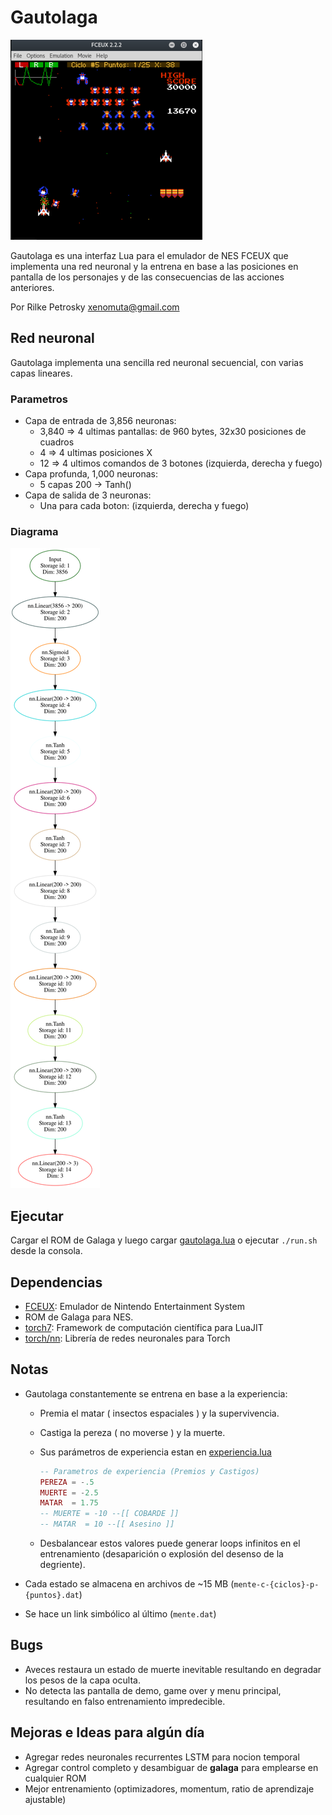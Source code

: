 # Gautolaga

![Gautolaga](screenshot.png "Gautolaga")

Gautolaga es una interfaz Lua para el emulador de NES FCEUX que implementa una red neuronal y la entrena en base a las posiciones en pantalla de los personajes y de las consecuencias de las acciones anteriores. 

Por Rilke Petrosky <xenomuta@gmail.com>

## Red neuronal

Gautolaga implementa una sencilla red neuronal secuencial, con varias capas lineares.

### Parametros

- Capa de entrada de 3,856 neuronas:
	- 3,840 => 4 ultimas pantallas: de 960 bytes, 32x30 posiciones de cuadros
	- 4		=> 4 ultimas posiciones X
	- 12	=> 4 ultimos comandos de 3 botones (izquierda, derecha y fuego)
- Capa profunda, 1,000 neuronas:
	- 5 capas 200 -> Tanh()
- Capa de salida de 3 neuronas:
	- Una para cada boton: (izquierda, derecha y fuego)

### Diagrama

![Diagrama red neuronal](gautolaga-nn.svg "Diagrama")

## Ejecutar

Cargar el ROM de Galaga y luego cargar [gautolaga.lua](./gautolaga.lua)
o ejecutar `./run.sh` desde la consola.

## Dependencias

- [FCEUX](http://fceux.com): Emulador de Nintendo Entertainment System
- ROM de Galaga para NES.
- [torch7](https://github.com/torch/torch7): Framework de computación científica para LuaJIT
- [torch/nn](https://github.com/torch/nn): Librería de redes neuronales para Torch

## Notas

- Gautolaga constantemente se entrena en base a la experiencia:
	- Premia el matar ( insectos espaciales ) y la supervivencia.
	- Castiga la pereza ( no moverse ) y la muerte.
	- Sus parámetros de experiencia estan en [experiencia.lua](./experiencia.lua)

		```lua
		-- Parametros de experiencia (Premios y Castigos)
		PEREZA = -.5
		MUERTE = -2.5
		MATAR  = 1.75
		-- MUERTE = -10 --[[ COBARDE ]]
		-- MATAR  = 10 --[[ Asesino ]]
		```
	- Desbalancear estos valores puede generar loops infinitos en el entrenamiento (desaparición o explosión del desenso de la degriente).

- Cada estado se almacena en archivos de ~15 MB (`mente-c-{ciclos}-p-{puntos}.dat`)
- Se hace un link simbólico al último (`mente.dat`)

## Bugs

- Aveces restaura un estado de muerte inevitable resultando en degradar los pesos de la capa oculta.
- No detecta las pantalla de demo, game over y menu principal, resultando en falso entrenamiento impredecible.

## Mejoras e Ideas para algún día

- Agregar redes neuronales recurrentes LSTM para nocion temporal
- Agregar control completo y desambiguar de __galaga__ para emplearse en cualquier ROM
- Mejor entrenamiento (optimizadores, momentum, ratio de aprendizaje ajustable)
